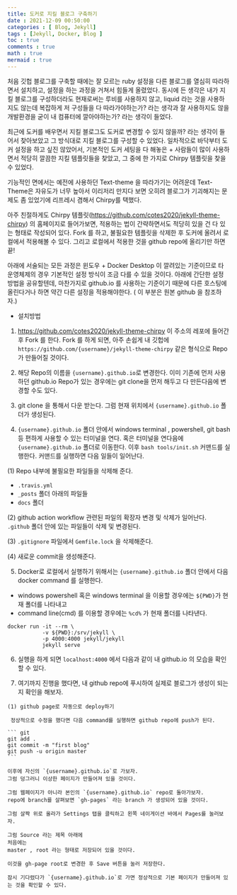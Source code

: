 ```yaml
---
title: 도커로 지킬 블로그 구축하기
date : 2021-12-09 00:50:00
categories : [ Blog, Jekyll]
tags : [Jekyll, Docker, Blog ]
toc : true
comments : true
math : true
mermaid : true
---
```



  처음 깃헙 블로그를 구축할 때에는 잘 모르는 ruby 설정을 다른 블로그를 열심히 따라하면서 설치하고, 설정을 하는 과정을 거쳐서 힘들게 올렸었다. 동시에 든 생각은 내가 지킬 블로그를 구성하더라도 현재로써는 루비를 사용하지 않고, liquid 라는 것을 사용하지도 않는데 복잡하게 저 구성들을 다 따라가야하는가? 라는 생각과 잘 사용하지도 않을 개발환경을 굳이 내 컴퓨터에 깔아야하는가? 라는 생각이 들었다. 
 
  최근에 도커를 배우면서 지킬 블로그도 도커로 변경할 수 있지 않을까? 라는 생각이 들어서 찾아보았고 그 방식대로 지킬 블로그를 구성할 수 있었다. 일차적으로 바닥부터 도커 설정을 하고 싶진 않았어서, 기본적인 도커 세팅을 다 해놓은 + 사람들이 많이 사용하면서 적당히 깔끔한 지킬 템플릿들을 찾았고, 그 중에 한 가지로 Chirpy 템플릿을 찾을 수 있었다. 

  기능적인 면에서는 예전에 사용하던 Text-theme 을 따라가기는 어려운데 Text-Theme은 자유도가 너무 높아서 이리저리 만지다 보면 오히려 블로그가 기괴해지는 문제도 좀 있었기에 리프레시 겸해서 Chirpy를 택했다. 

  
  아주 친절하게도 Chirpy 템플릿(https://github.com/cotes2020/jekyll-theme-chirpy) 의 홈페이지로 들어가보면, 적용하는 법이 간략하면서도 적당히 있을 건 다 있는 형태로 작성되어 있다. Fork 를 하고, 불필요한 템플릿을 삭제한 후 도커에 올려서 로컬에서 적용해볼 수 있다. 그리고 로컬에서 적용한 것을 github repo에 올리기만 하면 끝! 


  아래에 서술되는 모든 과정은 윈도우 + Docker Desktop 이 깔려있는 기준이므로 타 운영체제의 경우 기본적인 설정 방식이 조금 다를 수 있을 것이다. 아래에 간단한 설정 방법을 공유할텐데, 마찬가지로 github.io 를 사용하는 기준이기 때문에 다른 호스팅에 올린다거나 하면 약간 다른 설정을 적용해야한다. ( 이 부분은 원본 github 을 참조하자.)


  - 설치방법
  1. https://github.com/cotes2020/jekyll-theme-chirpy 이 주소의 레포에 들어간 후 Fork 를 한다. 
  Fork 를 하게 되면, 아주 손쉽게 내 깃헙에  `https://github.com/{username}/jekyll-theme-chirpy` 같은 형식으로 Repo가 만들어질 것이다. 

  2. 해당 Repo의 이름을 `{username}.github.io`로 변경한다. 이미 기존에 먼저 사용하던 github.io Repo가 있는 경우에는 git clone을 먼저 해두고 다 만든다음에 변경할 수도 있다. 

  3. git clone 을 통해서 다운 받는다. 그럼 현재 위치에서 `{username}.github.io` 폴더가 생성된다.

  4. `{username}.github.io` 폴더 안에서 windows terminal , powershell, git bash 등 편하게 사용할 수 있는 터미널을 연다. 
  혹은 터미널을 연다음에 `{username}.github.io` 폴더로 이동한다. 
  이후 `bash tools/init.sh` 커맨드를 실행한다. 커맨드를 실행하면 다음 일들이 일어난다. 

   (1) Repo 내부에 불필요한 파일들을 삭제해 준다. 
   - `.travis.yml`
   - `_posts` 폴더 아래의 파일들
   - `docs` 폴더 

   (2) github action workflow 관련된 파일의 확장자 변경 및 삭제가 일어난다. `.github` 폴더 안에 있는 파일들이 삭제 및 변경된다. 

   (3) `.gitignore` 파일에서 `Gemfile.lock` 을 삭제해준다. 

   (4) 새로운 commit을 생성해준다. 

  5. Docker로 로컬에서 실행하기 위해서는 `{username}.github.io` 폴더 안에서 다음 docker command 를 실행한다. 

  - windows powershell 혹은 windows terminal 을 이용할 경우에는 `${PWD}`가 현재 폴더를 나타내고 
  - command line(cmd) 를 이용할 경우에는 `%cd%` 가 현재 폴더를 나타낸다. 

  ``` docker command
  docker run -it --rm \
             -v ${PWD}:/srv/jekyll \
             -p 4000:4000 jekyll/jekyll
             jekyll serve
  ```

  6. 실행을 하게 되면 `localhost:4000` 에서 다음과 같이 내 github.io 의 모습을 확인할 수 있다. 


  7. 여기까지 진행을 했다면, 내 github repo에 푸시하여 실제로 블로그가 생성이 되는지 확인을 해보자. 

    (1) github page로 자동으로 deploy하기 

     정상적으로 수정을 했다면 다음 command를 실행하면 github repo에 push가 된다. 

    ``` git
    git add . 
    git commit -m "first blog"
    git push -u origin master
    ```

    이후에 자신의 `{username}.github.io`로 가보자. 
    그럼 덩그러니 이상한 페이지가 만들어져 있을 것이다. 

    그럼 웹페이지가 아니라 본인의 `{username}.github.io` repo로 돌아가보자. 
    repo에 branch를 살펴보면 `gh-pages` 라는 branch 가 생성되어 있을 것이다. 

    그럼 살짝 위로 올라가 Settings 탭을 클릭하고 왼쪽 네이게이션 바에서 Pages를 눌러보자. 

    그럼 Source 라는 제목 아래에 
    처음에는 
    master , root 라는 형태로 저장되어 있을 것이다. 

    이것을 gh-page root로 변경한 후 Save 버튼을 눌러 저장한다. 

    잠시 기다렸다가 `{username}.github.io`로 가면 정상적으로 기본 페이지가 만들어져 있는 것을 확인할 수 있다. 





